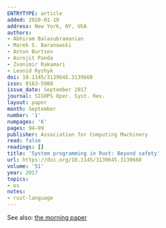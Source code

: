 ```yaml
---
ENTRYTYPE: article
added: 2020-01-10
address: New York, NY, USA
authors:
- Abhiram Balasubramanian
- Marek S. Baranowski
- Anton Burtsev
- Aurojit Panda
- Zvonimir Rakamari
- Leonid Ryzhyk
doi: 10.1145/3139645.3139660
issn: 0163-5980
issue_date: September 2017
journal: SIGOPS Oper. Syst. Rev.
layout: paper
month: September
number: '1'
numpages: '6'
pages: 94–99
publisher: Association for Computing Machinery
read: false
readings: []
title: 'System programming in Rust: Beyond safety'
url: https://doi.org/10.1145/3139645.3139660
volume: '51'
year: 2017
topics:
- os
notes:
- rust-language
---
```


See also: [the morning paper](https://blog.acolyer.org/2017/06/14/system-programming-in-rust-beyond-safety/)
